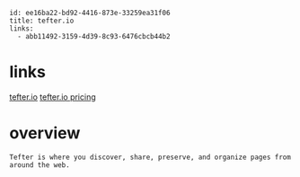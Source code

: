 ```
id: ee16ba22-bd92-4416-873e-33259ea31f06
title: tefter.io
links:
  - abb11492-3159-4d39-8c93-6476cbcb44b2
```

# links

[tefter.io](https://tefter.io)
[tefter.io pricing](https://tefter.io/#pricing-plans)

# overview 

```
Tefter is where you discover, share, preserve, and organize pages from around the web.
```

